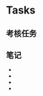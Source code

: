 # Tasks

## **考核任务**

## 笔记

* [阶段1笔记]: https://githubfast.com/Eve-15/Tasks/tree/fb7b4c466d1514a3da666e530f08f4a7eff95c58/%E9%98%B6%E6%AE%B51%E7%AC%94%E8%AE%B0	"阶段1笔记"

  

* [阶段2笔记]: https://githubfast.com/Eve-15/Tasks/tree/fb7b4c466d1514a3da666e530f08f4a7eff95c58/%E9%98%B6%E6%AE%B52%E7%AC%94%E8%AE%B0	"阶段2笔记"

  

* [阶段3笔记]: https://githubfast.com/Eve-15/Tasks/tree/fb7b4c466d1514a3da666e530f08f4a7eff95c58/%E9%98%B6%E6%AE%B53%E7%AC%94%E8%AE%B0	"阶段3笔记"

  

* [阶段4笔记]: https://githubfast.com/Eve-15/Tasks/tree/fb7b4c466d1514a3da666e530f08f4a7eff95c58/%E9%98%B6%E6%AE%B54%E7%AC%94%E8%AE%B0	"阶段4笔记"

  

  

